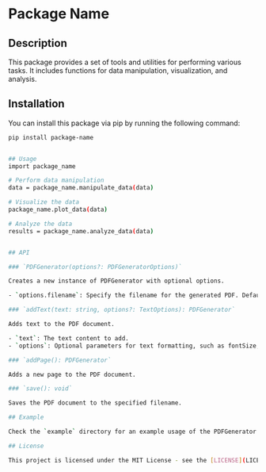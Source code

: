 # Package Name

## Description

This package provides a set of tools and utilities for performing various tasks. It includes functions for data manipulation, visualization, and analysis.

## Installation

You can install this package via pip by running the following command:

```bash
pip install package-name


## Usage
import package_name

# Perform data manipulation
data = package_name.manipulate_data(data)

# Visualize the data
package_name.plot_data(data)

# Analyze the data
results = package_name.analyze_data(data)


## API

### `PDFGenerator(options?: PDFGeneratorOptions)`

Creates a new instance of PDFGenerator with optional options.

- `options.filename`: Specify the filename for the generated PDF. Default is `'output.pdf'`.

### `addText(text: string, options?: TextOptions): PDFGenerator`

Adds text to the PDF document.

- `text`: The text content to add.
- `options`: Optional parameters for text formatting, such as fontSize, font, alignment, etc.

### `addPage(): PDFGenerator`

Adds a new page to the PDF document.

### `save(): void`

Saves the PDF document to the specified filename.

## Example

Check the `example` directory for an example usage of the PDFGenerator.

## License

This project is licensed under the MIT License - see the [LICENSE](LICENSE) file for details.
